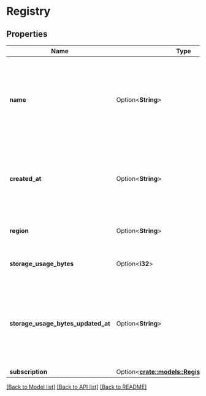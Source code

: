 # Registry

## Properties

Name | Type | Description | Notes
------------ | ------------- | ------------- | -------------
**name** | Option<**String**> | A globally unique name for the container registry. Must be lowercase and be composed only of numbers, letters and `-`, up to a limit of 63 characters. | [optional]
**created_at** | Option<**String**> | A time value given in ISO8601 combined date and time format that represents when the registry was created. | [optional][readonly]
**region** | Option<**String**> | Slug of the region where registry data is stored | [optional]
**storage_usage_bytes** | Option<**i32**> | The amount of storage used in the registry in bytes. | [optional][readonly]
**storage_usage_bytes_updated_at** | Option<**String**> | The time at which the storage usage was updated. Storage usage is calculated asynchronously, and may not immediately reflect pushes to the registry. | [optional][readonly]
**subscription** | Option<[**crate::models::RegistrySubscription**](registry_subscription.md)> |  | [optional]

[[Back to Model list]](../README.md#documentation-for-models) [[Back to API list]](../README.md#documentation-for-api-endpoints) [[Back to README]](../README.md)


